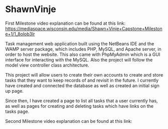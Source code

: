 # ShawnVinje

First Milestone video explanation can be found at this link: https://mediaspace.wisconsin.edu/media/Shawn+Vinje+Capstone+Milestone+1/1_8olob3lr

Task management web application built using the NetBeans IDE and the WAMP server package, which includes PHP, MySQL, and Apache server, in order to host the website.
This also came with PhpMyAdmin which is a GUI interface for interacting with the MySQL.
Also the project will follow the model view controller class architecture.

This project will allow users to create their own accounts to create and store tasks that they want to keep records of and revisit in the future.
I currently have created and connected the database as well as created an initial sign up page.

Since then, I have created a page to list all tasks that a user currently has, as well as pages for creating and deleting tasks which have links on the tasks page.

Second Milestone video explanation can be found at this link:
